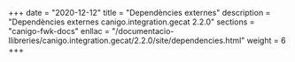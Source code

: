 +++
date        = "2020-12-12"
title       = "Dependències externes"
description = "Dependències externes canigo.integration.gecat 2.2.0"
sections    = "canigo-fwk-docs"
enllac		= "/documentacio-llibreries/canigo.integration.gecat/2.2.0/site/dependencies.html"
weight		= 6
+++
